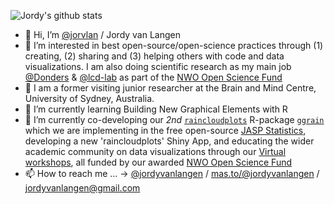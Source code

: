 ![Jordy's github stats](https://readme-stats.clckblog.space/api?username=jorvlan&show_icons=true) 

- 👋 Hi, I’m [@jorvlan](https://www.github.com/jorvlan) / Jordy van Langen
- 👀 I’m interested in best open-source/open-science practices through (1) creating, (2) sharing and (3) helping others with code and data visualizations. I am also doing scientific research as my main job [@Donders](https://www.ru.nl/donders/) & [@lcd-lab](https://www.rogierkievit.com/) as part of the [NWO Open Science Fund](https://www.nwo.nl/en/projects/203001011)
- :koala: I am a former visiting junior researcher at the Brain and Mind Centre, University of Sydney, Australia. 
- 🌱 I’m currently learning Building New Graphical Elements with R
- 💞️ I’m currently co-developing our *2nd* [`raincloudplots`](https://github.com/jorvlan/raincloudplots) R-package [`ggrain`](https://github.com/njudd/ggrain) which we are implementing in the free open-source [JASP Statistics](https://jasp-stats.org), developing a new 'raincloudplots' Shiny App,  and educating the wider academic community on data visualizations through our [Virtual workshops](https://www.github.com/jorvlan/raincloudplots-workshops), all funded by our awarded [NWO Open Science Fund](https://www.nwo.nl/en/news/26-projects-stimulate-open-science)
- 📫 How to reach me ... -> [@jordyvanlangen](https://twitter.com/jordyvanlangen) / [mas.to/@jordyvanlangen](https://mas.to/@jordyvanlangen) / jordyvanlangen@gmail.com 

<!---
jorvlan/jorvlan is a ✨ special ✨ repository because its `README.md` (this file) appears on your GitHub profile.
You can click the Preview link to take a look at your changes.
--->
